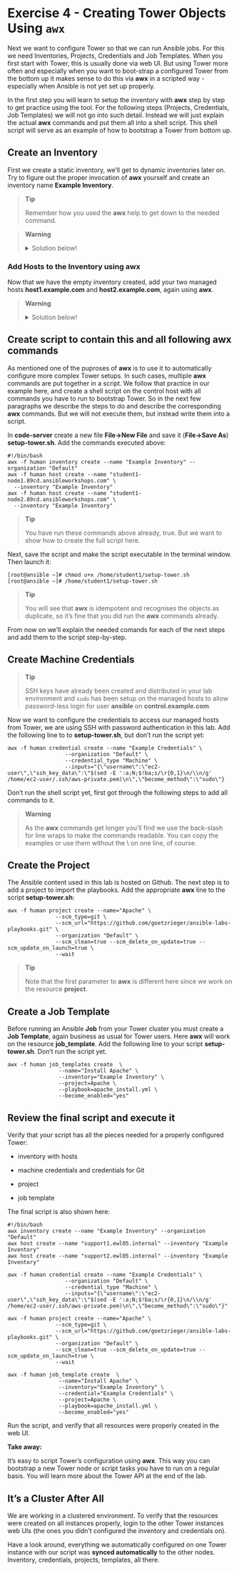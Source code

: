# Exercise 4 - Creating Tower Objects Using `awx`

Next we want to configure Tower so that we can run Ansible jobs. For
this we need Inventories, Projects, Credentials and Job Templates. When
you first start with Tower, this is usually done via web UI. But using
Tower more often and especially when you want to boot-strap a configured
Tower from the bottom up it makes sense to do this via **awx** in a
scripted way - especially when Ansible is not yet set up properly.

In the first step you will learn to setup the inventory with **awx**
step by step to get practice using the tool. For the following steps
(Projects, Credentials, Job Templates) we will not go into such detail.
Instead we will just explain the actual **awx** commands and put
them all into a shell script. This shell script will serve as an example
of how to bootstrap a Tower from bottom up.

## Create an Inventory

First we create a static inventory, we’ll get to dynamic inventories
later on. Try to figure out the proper invocation of **awx**
yourself and create an inventory name **Example Inventory**.

> **Tip**
>
> Remember how you used the **awx** help to get down to the needed
> command.

> **Warning**
>
> <details><summary>Solution below!</summary>
> <p>
>
>    [root@ansible ~]# awx -f human inventory create --name "Example Inventory" --organization "Default"
>
> **Tip**
>
> You can work with multiple organizations in Tower. In this lab we’ll
> work in the **Default** organization.
>
> </p>
> </details>

### Add Hosts to the Inventory using **awx**

Now that we have the empty inventory created, add your two managed hosts
**host1.example.com** and **host2.example.com**, again using
**awx**.

> **Warning**
>
> <details><summary>Solution below!</summary>
> <p>
>
>    [root@ansible ~]# awx -f human host create --name "student1-node1.89cd.ansibleworkshops.com" --inventory "Example Inventory"
>
>    [root@ansible ~]# awx -f human host create --name "student1-node2.89cd.ansibleworkshops.com" --inventory "Example Inventory"
>
> </p>
> </details>

## Create script to contain this and all following awx commands

As mentioned one of the puproses of **awx** is to use it to
automatically configure more complex Tower setups. In such cases,
multiple **awx** commands are put together in a script. We follow
that practice in our example here, and create a shell script on the
control host with all commands you have to run to bootstrap Tower. So in
the next few paragraphs we describe the steps to do and describe the
corresponding **awx** commands. But we will not execute them, but
instead write them into a script.

In **code-server** create a new file **File->New File** and save it (**File->Save As**) **setup-tower.sh**. Add the commands executed above:

    #!/bin/bash
    awx -f human inventory create --name "Example Inventory" --organization "Default"
    awx -f human host create --name "student1-node1.89cd.ansibleworkshops.com" \
      --inventory "Example Inventory"
    awx -f human host create --name "student1-node2.89cd.ansibleworkshops.com" \
      --inventory "Example Inventory"

> **Tip**
>
> You have run these commands above already, true. But we want to show
> how to create the full script here.

Next, save the script and make the script executable in the terminal window.
Then launch it:

    [root@ansible ~]# chmod u+x /home/student1/setup-tower.sh
    [root@ansible ~]# /home/student1/setup-tower.sh

> **Tip**
>
> You will see that **awx** is idempotent and recognises the objects as duplicate, so it’s fine that you did
> run the **awx** commands already.

From now on we’ll explain the needed comands for each of the next steps
and add them to the script step-by-step.

## Create Machine Credentials

> **Tip**
>
> SSH keys have already been created and distributed in your lab
> environment and `sudo` has been setup on the managed hosts to allow
> password-less login for user **ansible** on **control.example.com**.

Now we want to configure the credentials to access our managed hosts
from Tower, we are using SSH with password authentication in this lab. Add the following line to to **setup-tower.sh**, but don’t run
the script yet:

    awx -f human credential create --name "Example Credentials" \
                      --organization "Default" \
                      --credential_type "Machine" \
                      --inputs="{\"username\":\"ec2-user\",\"ssh_key_data\":\"$(sed -E ':a;N;$!ba;s/\r{0,1}\n/\\n/g' /home/ec2-user/.ssh/aws-private.pem)\n\",\"become_method\":\"sudo\"}

Don’t run the shell script yet, first got through the following steps to
add all commands to it.

> **Warning**
>
> As the **awx** commands get longer you’ll find we use the
> back-slash for line wraps to make the commands readable. You can copy
> the examples or use them without the \\ on one line, of course.

## Create the Project

The Ansible content used in this lab is hosted on Github. The next step
is to add a project to import the playbooks. Add the appropriate
**awx** line to the script **setup-tower.sh**:

    awx -f human project create --name="Apache" \
                   --scm_type=git \
                   --scm_url="https://github.com/goetzrieger/ansible-labs-playbooks.git" \
                   --organization "Default" \
                   --scm_clean=true --scm_delete_on_update=true --scm_update_on_launch=true \
                   --wait

> **Tip**
>
> Note that the first parameter to **awx** is different here since
> we work on the resource **project**.

## Create a Job Template

Before running an Ansible **Job** from your Tower cluster you must
create a **Job Template**, again business as usual for Tower users. Here
**awx** will work on the resource **job\_template**. Add the
following line to your script **setup-tower.sh**. Don’t run the script
yet.

    awx -f human job_templates create  \
                    --name="Install Apache" \
                    --inventory="Example Inventory" \
                    --project=Apache \
                    --playbook=apache_install.yml \
                    --become_enabled="yes"
                   

## Review the final script and execute it

Verify that your script has all the pieces needed for a properly
configured Tower:

  - inventory with hosts

  - machine credentials and credentials for Git

  - project

  - job template

The final script is also shown here:

    #!/bin/bash
    awx inventory create --name "Example Inventory" --organization "Default"
    awx host create --name "support1.ewl05.internal" --inventory "Example Inventory"
    awx host create --name "support2.ewl05.internal" --inventory "Example Inventory"

    awx -f human credential create --name "Example Credentials" \
                      --organization "Default" \
                      --credential_type "Machine" \
                      --inputs="{\"username\":\"ec2-user\",\"ssh_key_data\":\"$(sed -E ':a;N;$!ba;s/\r{0,1}\n/\\n/g' /home/ec2-user/.ssh/aws-private.pem)\n\",\"become_method\":\"sudo\"}"
                      
    awx -f human project create --name="Apache" \
                   --scm_type=git \
                   --scm_url="https://github.com/goetzrieger/ansible-labs-playbooks.git" \
                   --organization "Default" \
                   --scm_clean=true --scm_delete_on_update=true --scm_update_on_launch=true \
                   --wait

    awx -f human job_template create  \
                    --name="Install Apache" \
                    --inventory="Example Inventory" \
                    --credential="Example Credentials" \
                    --project=Apache \
                    --playbook=apache_install.yml \
                    --become_enabled="yes"


Run the script, and verify that all resources were properly created in
the web UI.

**Take away:**

It’s easy to script Tower’s configuration using **awx**. This way
you can bootstrap a new Tower node or script tasks you have to run on a
regular basis. You will learn more about the Tower API at the end of the
lab.

## It’s a Cluster After All

We are working in a clustered environment. To verify that the resources
were created on all instances properly, login to the other Tower
instances web UIs (the ones you didn’t configured the inventory and
credentials on).

Have a look around, everything we automatically configured on one Tower
instance with our script was **synced automatically** to the other
nodes. Inventory, credentials, projects, templates, all there.
